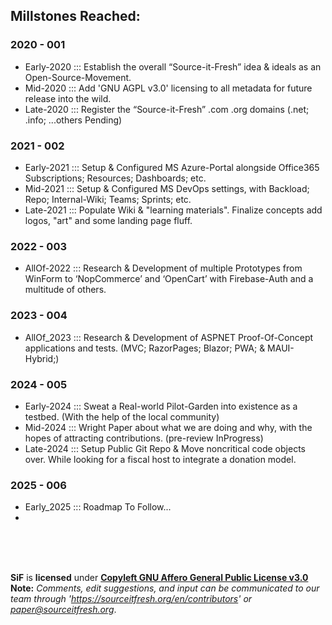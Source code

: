 ## Millstones Reached:
### 2020 - 001
* Early-2020 ::: Establish the overall “Source-it-Fresh” idea & ideals as an Open-Source-Movement.
* Mid-2020 ::: Add 'GNU AGPL v3.0' licensing to all metadata for future release into the wild.
* Late-2020 ::: Register the “Source-it-Fresh” .com .org domains (.net; .info; ...others Pending)

### 2021 - 002
- Early-2021 ::: Setup & Configured MS Azure-Portal alongside Office365 Subscriptions; Resources; Dashboards; etc.
- Mid-2021 ::: Setup & Configured MS DevOps settings, with Backload; Repo; Internal-Wiki; Teams; Sprints; etc.
- Late-2021 ::: Populate Wiki & "learning materials". Finalize concepts add logos, "art" and some landing page fluff.

### 2022 - 003
* AllOf-2022 ::: Research & Development of multiple Prototypes from WinForm to ‘NopCommerce’ and ‘OpenCart’ with Firebase-Auth and a multitude of others.

### 2023 - 004
* AllOf_2023 ::: Research & Development of ASPNET Proof-Of-Concept applications and tests. (MVC; RazorPages; Blazor; PWA; & MAUI-Hybrid;)

### 2024 - 005
- Early-2024 ::: Sweat a Real-world Pilot-Garden into existence as a testbed. (With the help of the local community)
- Mid-2024 ::: Wright Paper about what we are doing and why, with the hopes of attracting contributions. (pre-review InProgress)
- Late-2024 ::: Setup Public Git Repo & Move noncritical code objects over. While looking for a fiscal host to integrate a donation model.

### 2025 - 006
- Early_2025 ::: Roadmap To Follow...
- 

<br>
<br>
<br>

<!--
**Here are some ideas to get you started:**

🙋‍♀️ A short introduction - what is your organization all about?
🌈 Contribution guidelines - how can the community get involved?
👩‍💻 Useful resources - where can the community find your docs? Is there anything else the community should know?
🍿 Fun facts - what does your team eat for breakfast?
🧙 Remember, you can do mighty things with the power of [Markdown](https://docs.github.com/github/writing-on-github/getting-started-with-writing-and-formatting-on-github/basic-writing-and-formatting-syntax)
-->

**SiF** is **licensed** under [**Copyleft GNU Affero General Public License v3.0**](https://www.gnu.org/licenses/agpl-3.0.en.html)
**Note:** _Comments, edit suggestions, and input can be communicated to our team through 'https://sourceitfresh.org/en/contributors' or_ [_paper@sourceitfresh.org_](mailto:paper@sourceitfresh.org?subject=SIF%20Paper%20Feedback).
